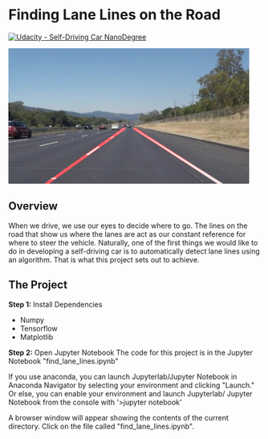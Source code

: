 # **Finding Lane Lines on the Road** 
[![Udacity - Self-Driving Car NanoDegree](https://s3.amazonaws.com/udacity-sdc/github/shield-carnd.svg)](http://www.udacity.com/drive)

<img src="examples/laneLines_thirdPass.jpg" width="480" alt="Combined Image" />

Overview
---

When we drive, we use our eyes to decide where to go.  The lines on the road that show us where the lanes are act as our constant reference for where to steer the vehicle.  Naturally, one of the first things we would like to do in developing a self-driving car is to automatically detect lane lines using an algorithm. That is what this project sets out to achieve.


The Project
---

**Step 1:** Install Dependencies
- Numpy
- Tensorflow
- Matplotlib

**Step 2:** Open Jupyter Notebook
The code for this project is in the Jupyter Notebook "find_lane_lines.ipynb"

If you use anaconda, you can launch Jupyterlab/Jupyter Notebook in Anaconda Navigator by selecting your environment and clicking "Launch." Or else, you can enable your environment and launch Jupyterlab/ Jupyter Notebook from the console with
'>jupyter notebook'

A browser window will appear showing the contents of the current directory.  Click on the file called "find_lane_lines.ipynb".
